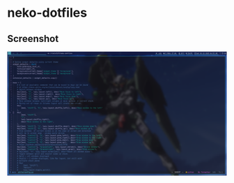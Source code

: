 # neko-dotfiles

## Screenshot

![screenshot](https://github.com/nekomangini/neko-dotfiles/blob/main/screenshots/screenshot_2025-02-22_06-53-06.png)
